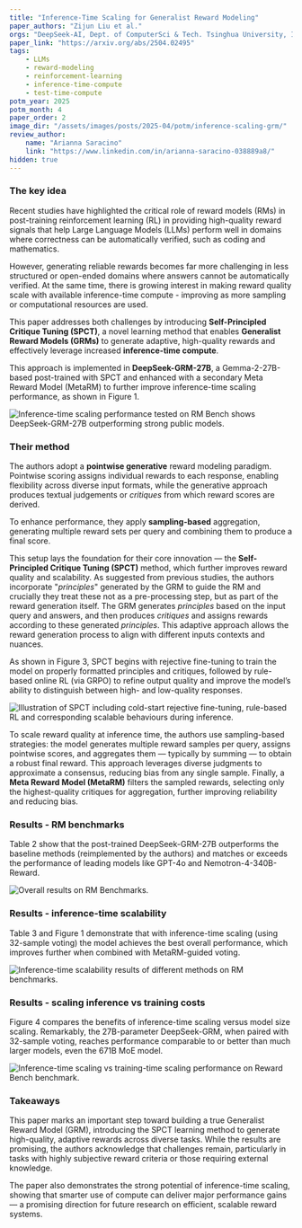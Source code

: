 ```yaml
---
title: "Inference-Time Scaling for Generalist Reward Modeling"
paper_authors: "Zijun Liu et al."
orgs: "DeepSeek-AI, Dept. of ComputerSci & Tech. Tsinghua University, Institute for AI Industry Research (AIR) Tsinghua University"
paper_link: "https://arxiv.org/abs/2504.02495"
tags:
    - LLMs
    - reward-modeling
    - reinforcement-learning
    - inference-time-compute
    - test-time-compute
potm_year: 2025
potm_month: 4
paper_order: 2
image_dir: "/assets/images/posts/2025-04/potm/inference-scaling-grm/"
review_author:
    name: "Arianna Saracino"
    link: "https://www.linkedin.com/in/arianna-saracino-038889a8/"
hidden: true
---
```


### The key idea

Recent studies have highlighted the critical role of reward models (RMs) in post-training reinforcement learning (RL) in providing high-quality reward signals that help Large Language Models (LLMs) perform well in domains where correctness can be automatically verified, such as coding and mathematics. 

However, generating reliable rewards becomes far more challenging in less structured or open-ended domains where answers cannot be automatically verified. At the same time, there is growing interest in making reward quality scale with available inference-time compute - improving as more sampling or computational resources are used.

This paper addresses both challenges by introducing **Self-Principled Critique Tuning (SPCT)**, a novel learning method that enables **Generalist Reward Models (GRMs)** to generate adaptive, high-quality rewards and effectively leverage increased **inference-time compute**. 

This approach is implemented in **DeepSeek-GRM-27B**, a Gemma-2-27B-based post-trained with SPCT and enhanced with a secondary Meta Reward Model (MetaRM) to further improve inference-time scaling performance, as shown in Figure 1. 


<img src="{{ page.image_dir | append: 'grm-inference-time-scaling-perf.png' | relative_url }}" alt="Inference-time scaling performance tested on RM Bench shows DeepSeek-GRM-27B outperforming strong public models.">

### Their method

The authors adopt a **pointwise generative** reward modeling paradigm. Pointwise scoring assigns individual rewards to each response, enabling flexibility across diverse input formats, while the generative approach produces textual judgements or *critiques* from which reward scores are derived. 

To enhance performance, they apply **sampling-based** aggregation, generating multiple reward sets per query and combining them to produce a final score.

This setup lays the foundation for their core innovation — the **Self-Principled Critique Tuning (SPCT)** method, which further improves reward quality and scalability. As suggested from previous studies, the authors incorporate "*principles*" generated by the GRM to guide the RM and crucially they treat these not as a pre-processing step, but as part of the reward generation itself. The GRM generates *principles* based on the input query and answers, and then produces *critiques* and assigns rewards according to these generated *principles*. This adaptive approach allows the reward generation process to align with different inputs contexts and nuances.

As shown in Figure 3, SPCT begins with rejective fine-tuning to train the model on properly formatted principles and critiques, followed by rule-based online RL (via GRPO) to refine output quality and improve the model’s ability to distinguish between high- and low-quality responses.

<img src="{{ page.image_dir | append: 'SPCT.png' | relative_url }}" alt="Illustration of SPCT including cold-start rejective fine-tuning, rule-based RL and corresponding scalable behaviours during inference.">

To scale reward quality at inference time, the authors use sampling-based strategies: the model generates multiple reward samples per query, assigns pointwise scores, and aggregates them — typically by summing — to obtain a robust final reward. This approach leverages diverse judgments to approximate a consensus, reducing bias from any single sample. Finally, a **Meta Reward Model (MetaRM)** filters the sampled rewards, selecting only the highest-quality critiques for aggregation, further improving reliability and reducing bias.

### Results - RM benchmarks

Table 2 show that the post-trained DeepSeek-GRM-27B outperforms the baseline methods (reimplemented by the authors) and matches or exceeds the performance of leading models like GPT-4o and Nemotron-4-340B-Reward.

<img src="{{ page.image_dir | append: 'RMBench.png' | relative_url }}" alt="Overall results on RM Benchmarks.">

### Results - inference-time scalability

Table 3 and Figure 1 demonstrate that with inference-time scaling (using 32-sample voting) the model achieves the best overall performance, which improves further when combined with MetaRM-guided voting. 

<img src="{{ page.image_dir | append: 'inference-time-scalability.png' | relative_url }}" alt="Inference-time scalability results of different methods on RM benchmarks.">

### Results - scaling inference vs training costs

Figure 4 compares the benefits of inference-time scaling versus model size scaling. Remarkably, the 27B-parameter DeepSeek-GRM, when paired with 32-sample voting, reaches performance comparable to or better than much larger models, even the 671B MoE model. 

<img src="{{ page.image_dir | append: 'inference-vs-training.png' | relative_url }}" alt="Inference-time scaling vs training-time scaling performance on Reward Bench benchmark.">

### Takeaways

This paper marks an important step toward building a true Generalist Reward Model (GRM), introducing the SPCT learning method to generate high-quality, adaptive rewards across diverse tasks. While the results are promising, the authors acknowledge that challenges remain, particularly in tasks with highly subjective reward criteria or those requiring external knowledge. 

The paper also demonstrates the strong potential of inference-time scaling, showing that smarter use of compute can deliver major performance gains — a promising direction for future research on efficient, scalable reward systems.

